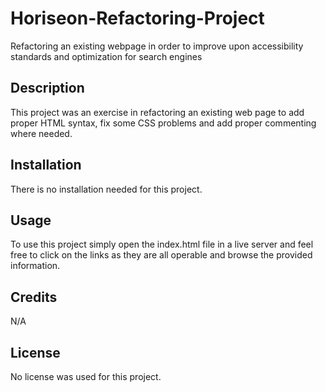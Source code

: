 # Horiseon-Refactoring-Project
Refactoring an existing webpage in order to improve upon accessibility standards and optimization for search engines

## Description

This project was an exercise in refactoring an existing web page to add proper HTML syntax, fix some CSS problems and add proper commenting where needed.

## Installation

There is no installation needed for this project.

## Usage

To use this project simply open the index.html file in a live server and feel free to click on the links as they are all operable and browse the provided information.

## Credits

N/A

## License

No license was used for this project.